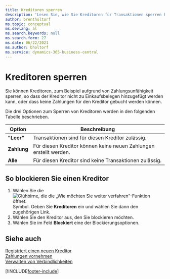 ```yaml
---
title: Kreditoren sperren
description: 'Lesen Sie, wie Sie Kreditoren für Transaktionen sperren können, oder wie Sie neue Zahlungen an sie blockieren können.'
author: brentholtorf
ms.topic: conceptual
ms.devlang: al
ms.search.keywords: null
ms.search.form: 27
ms.date: 06/22/2021
ms.author: bholtorf
ms.service: dynamics-365-business-central
---
```

# Kreditoren sperren
Sie können Kreditoren, zum Beispiel aufgrund von Zahlungsunfähigkeit sperren, so dass der Kreditor nicht zu Einkaufsbelegen hinzugefügt werden kann, oder dass keine Zahlungen für den Kreditor gebucht werden können.

Die drei Optionen zum Sperren von Kreditoren werden in den folgenden Tabelle beschrieben.  

|Option|Beschreibung|  
|--------------------|------------|  
|**"Leer"**|Transaktionen sind für diesen Kreditor zulässig.|
|**Zahlung**|Für diesen Kreditor können keine neuen Zahlungen erstellt werden.|  
|**Alle**|Für diesen Kreditor sind keine Transaktionen zulässig.|  

## So blockieren Sie einen Kreditor  
1. Wählen Sie die ![Glühbirne, die die „Wie möchten Sie weiter verfahren“-Funktion öffnet.](media/ui-search/search_small.png "Tell Me-Funktion") Symbol. Geben Sie **Kreditoren** ein und wählen Sie dann den zugehörigen Link.
2. Wählen Sie den Kreditor aus, den Sie blockieren möchten.
3. Wählen Sie im Feld **Blockiert** eine der Blockierungsoptionen.

## Siehe auch  
[Registriert einen neuen Kreditor](purchasing-how-register-new-vendors.md)  
[Zahlungen vornehmen](payables-make-payments.md)  
[Verwalten von Verbindlichkeiten](payables-manage-payables.md)


[!INCLUDE[footer-include](includes/footer-banner.md)]